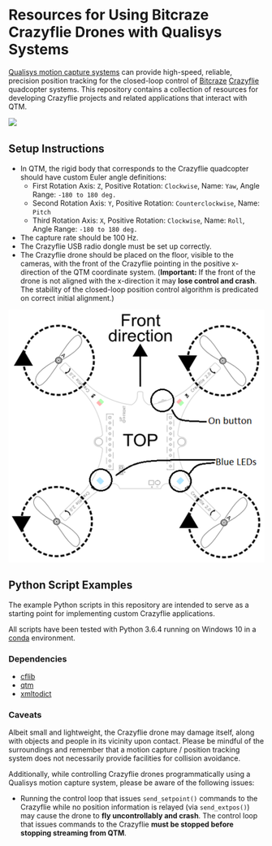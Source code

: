 # Resources for Using Bitcraze Crazyflie Drones with Qualisys Systems

[Qualisys motion capture systems](http://www.qualisys.com/) can provide high-speed, reliable, precision position tracking for the closed-loop control of [Bitcraze](https://www.bitcraze.io/) [Crazyflie](https://www.bitcraze.io/crazyflie-2/) quadcopter systems. This repository contains a collection of resources for developing Crazyflie projects and related applications that interact with QTM.

![](https://s3-eu-west-1.amazonaws.com/content.qualisys.com/2016/12/drone-Ericsson.jpg)

## Setup Instructions

- In QTM, the rigid body that corresponds to the Crazyflie quadcopter should have custom Euler angle definitions:
  - First Rotation Axis: `Z`, Positive Rotation: `Clockwise`, Name: `Yaw`, Angle Range: `-180 to 180 deg.`
  - Second Rotation Axis: `Y`, Positive Rotation: `Counterclockwise`, Name: `Pitch`
  - Third Rotation Axis: `X`, Positive Rotation: `Clockwise`, Name: `Roll`, Angle Range: `-180 to 180 deg.`
- The capture rate should be 100 Hz.
- The Crazyflie USB radio dongle must be set up correctly.
- The Crazyflie drone should be placed on the floor, visible to the cameras, with the front of the Crazyflie pointing in the positive x-direction of the QTM coordinate system. (**Important:** If the front of the drone is not aligned with the x-direction it may **lose control and crash**. The stability of the closed-loop position control algorithm is predicated on correct initial alignment.)

![](_images/CrazyflieOrientation.png)


## Python Script Examples

The example Python scripts in this repository are intended to serve as a starting point for implementing custom Crazyflie applications.

All scripts have been tested with Python 3.6.4 running on Windows 10 in a [conda](https://conda.io/) environment.

### Dependencies

- [cflib](https://pypi.python.org/pypi/cflib)
- [qtm](https://pypi.python.org/pypi/qtm/)
- [xmltodict](https://pypi.python.org/pypi/xmltodict)

### Caveats

Albeit small and lightweight, the Crazyflie drone may damage itself, along with objects and people in its vicinity upon contact. Please be mindful of the surroundings and remember that a motion capture / position tracking system does not necessarily provide facilities for collision avoidance.

Additionally, while controlling Crazyflie drones programmatically using a Qualisys motion capture system, please be aware of the following issues:

- Running the control loop that issues `send_setpoint()` commands to the Crazyflie while no position information is relayed (via `send_extpos()`) may cause the drone to **fly uncontrollably and crash**. The control loop that issues commands to the Crazyflie **must be stopped before stopping streaming from QTM**. 
